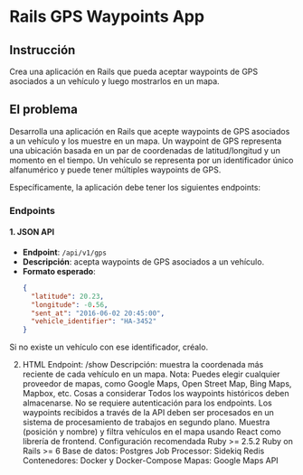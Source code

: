 # Rails GPS Waypoints App

## Instrucción
Crea una aplicación en Rails que pueda aceptar waypoints de GPS asociados a un vehículo y luego mostrarlos en un mapa.

## El problema
Desarrolla una aplicación en Rails que acepte waypoints de GPS asociados a un vehículo y los muestre en un mapa. Un waypoint de GPS representa una ubicación basada en un par de coordenadas de latitud/longitud y un momento en el tiempo. Un vehículo se representa por un identificador único alfanumérico y puede tener múltiples waypoints de GPS.

Específicamente, la aplicación debe tener los siguientes endpoints:

### Endpoints

#### 1. JSON API
- **Endpoint**: `/api/v1/gps`
- **Descripción**: acepta waypoints de GPS asociados a un vehículo.
- **Formato esperado**:
  ```json
  {
    "latitude": 20.23,
    "longitude": -0.56,
    "sent_at": "2016-06-02 20:45:00",
    "vehicle_identifier": "HA-3452"
  }
Si no existe un vehículo con ese identificador, créalo.


2. HTML
Endpoint: /show
Descripción: muestra la coordenada más reciente de cada vehículo en un mapa.
Nota: Puedes elegir cualquier proveedor de mapas, como Google Maps, Open Street Map, Bing Maps, Mapbox, etc.
Cosas a considerar
Todos los waypoints históricos deben almacenarse.
No se requiere autenticación para los endpoints.
Los waypoints recibidos a través de la API deben ser procesados en un sistema de procesamiento de trabajos en segundo plano.
Muestra (posición y nombre) y filtra vehículos en el mapa usando React como librería de frontend.
Configuración recomendada
Ruby >= 2.5.2
Ruby on Rails >= 6
Base de datos: Postgres
Job Processor: Sidekiq
Redis
Contenedores: Docker y Docker-Compose
Mapas: Google Maps API
